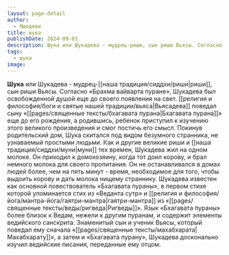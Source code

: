 ```yaml
---
layout: page-detail
author:
  - Яшодеви
title: шука
publishDate: 2024-09-01
description: Шука или Шукадева - мудрец-риши, сын риши Вьясы. Согласно «Брахма вайварта пуране», Шукадева был освобожденной душой еще до своего появления на свет.
tags:
  - шука
image:
---
```

**Шука** или Шукадева - мудрец-[[наша традиция/сиддхи/риши|риши]], сын риши Вьясы. Согласно «Брахма вайварта пуране», Шукадева был освобожденной душой еще до своего появления на свет. [[религия и философия/боги и святые нашей традиции/вьяса|Вьясадева]] поведал сыну «[[pages/священные тексты/бхагавата пурана|Бхагавата пурана]]» еще до его рождения, а родившись, ребенок приступил к изучению этого великого произведения и смог постичь его смысл. Покинув родительский дом, Шука скитался под видом безумного странника, не узнаваемый простыми людьми. Как и другие великие риши и [[наша традиция/сиддхи/муни|муни]] тех времен, Шукадева жил на одном молоке. Он приходил к домохозяину, когда тот доил корову, и брал немного молока для своего пропитания. Он не останавливался в домах людей более, чем на пять минут - время, необходимое для того, чтобы выдоить корову и дать молока нищему страннику. Шукадева известен как основной повествователь «Бхагавата пураны», в первом стихе которой упоминается стих из «Веданта сутр» и [[религия и философия/йога/мантра-йога/гаятри-мантра|гаятри-мантра]] из «[[pages/священные тексты/веды/ригведа|Ригведы]]». Язык «Бхагавата пураны» более близок к Ведам, нежели к другим пуранам, и содержит элементы ведийского санскрита. Знаменитый сын и ученик Вьясы, который поведал ему сначала «[[pages/священные тексты/махабхарата|Махабхарату]]», а затем и «Бхагавата пурану», Шукадева досконально изучил ведийские писания, переданные ему отцом.

